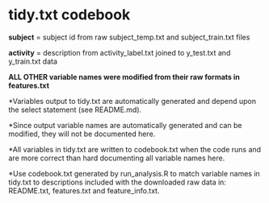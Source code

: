 tidy.txt codebook
==============================

**subject** = subject id from raw subject_temp.txt and subject_train.txt files  

**activity** = description from activity_label.txt joined to y_test.txt and y_train.txt data  


**ALL OTHER variable names were modified from their raw formats in features.txt**  

*Variables output to tidy.txt are automatically generated and depend upon the select statement (see README.md).  

*Since output variable names are automatically generated and can be modified, they will not be documented here.  

*All variables in tidy.txt are written to codebook.txt when the code runs and are more correct than hard documenting all variable names here.

*Use codebook.txt generated by run_analysis.R to match variable names in tidy.txt to descriptions included with the downloaded raw data in: README.txt, features.txt and feature_info.txt.  
